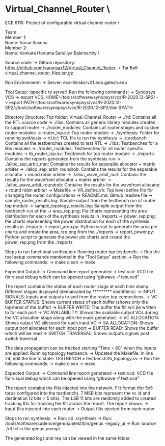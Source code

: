 # Virtual_Channel_Router \
ECE 6115: Project of configurable virtual channel router \

Team:  \
Member 1:  \
Name: Varun Saxena  \
Member 2:  \
Name: Venkata Hanuma Sandilya Balemarthy  \

Source code:
  -> Github repository: https://github.com/varunsax12/Virtual_Channel_Router
  -> Tar Ball: virtual_channel_router_files.tar.gz

Run Environment:
  -> Server: ece-linlabsrv01.ece.gatech.edu

Tool Setup: (specific to server)
Run the following commands:
  -> Synopsys VCS
      -> export VCS_HOME=/tools/software/synopsys/vcs/R-2020.12-SP2/
      -> export PATH=/tools/software/synopsys/vcs/R-2020.12-SP2/:/tools/software/synopsys/vcs/R-2020.12-SP2//bin:$PATH

Directory Structure:
Top folder: Virtual_Channel_Router
  -> ./rtl: Contains all the RTL source code
      -> ./libs: Contains all generic library modules created to support router
      -> ./router_modules: Contains all router stages and custom router modules
      -> router_top.sv: Top router module
  -> ./synthesis: Folder for running synthesis
      -> rtl.tcl: TCL file to run the synthesis
  -> ./testbench: Contains all the testbenches created to test RTL
      -> ./libs: Testbenches for a libs modules
      -> ./router_modules: Testbenches for all router specific modules
      -> tb_router_top.sv: Testbench for top router module
  -> ./reports: Contains the reports generated from the synthesis run
      -> ./alloc_sep_arbit_mat: Contains the results for separable allocator + matrix arbiter
  	  -> ./alloc_sep_arbit_roundrob: Contains the results for the separable allocator + round robin arbiter
  	  -> ./alloc_wave_arbit_mat: Contains the results for the wavefront allocator + matrix arbiter
  	  -> ./alloc_wave_arbit_roundrob: Contains the results for the wavefront allocator + round robin arbiter
  -> Makefile
  -> VR_define.vh: Top level define file for changing the router configurations
  -> README.md: Github readme file
  -> sample_router_results.log: Sample output from the testbench run of router top module
  -> sample_topology_results.log: Sample output from the testbench run of the
  -> area_rep.png: Pie charts representing the area distribution for each of the synthesis results in ./reports
  -> power_rep.png: Pie charts representing the power distribution for each of the synthesis results in ./reports
  -> report_area.py: Python script to generate the area pie charts and create the area_rep.png from the ./reports
  -> report_power.py: Python script to generate the power pie charts and create the power_rep.png from the ./reports

Steps to run functional verification:
Running router top testbench:
  -> Run the tool setup commands mentioned in the “Tool Setup” section
  -> Run the following commands:
  -> make clean
  -> make

Expected Output:
  -> Command line report generated
  -> test.vcd: VCD file for visual debug which can be opened using “gtkwave -f test.vcd”

The report contains the status of each router stage at each time stamp. Different stages displayed (demarcated by ********* identifiers):
  -> INPUT SIGNALS: Inputs and outputs to and from the router top connections.
  -> VC BUFFER STATUS: Shows current status of each buffer (shows only the top/head of the buffer)
  -> BUFFER WRITE: The buffer the flit will be written to for each port
  -> VC AVALABILITY: Shows the available output VCs during the VC allocation stage along with the mask generated.
  -> VC ALLOCATION: Shows output VC allocated for each input VC
  -> SA ALLOCATION: Shows output port allocated for each input port
  -> BUFFER READ: Shows the buffer which will be read
  -> SWITCH TRAVERSAL: Shows outputs signals post switch traversal

The data propagation can be tracked starting “Time = 80” when the inputs are applied.
Running topology testbench:
  -> Updated the Makefile. In line 24, edit the line to state: TESTBENCH = testbench/tb_topology.sv
  -> Run the following commands:
  -> make clean
  -> make
  
Expected Output:
  -> Command line report generated
  -> test.vcd: VCD file for visual debug which can be opened using “gtkwave -f test.vcd”

The report contains the flits injected into the network. Flit format (for 5x5 torus configured into the testbench), 7 MSB bits represent the vc id and destination (2 bits + 5 bits). The LSB 11 bits are randomly added to created tracking IDs for tracking the flit across the report. The report shows:
  -> Input flits injected into each router
  -> Output flits ejected from each router

Steps to run synthesis:
  -> Run: cd ./synthesis
  -> Run: /tools/software/cadence/genus/latest/bin/genus -legacy_ui
  -> Run: source ./rtl.tcl in the genus prompt

The generated logs and rep can be viewed in the same folder.

